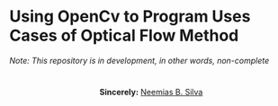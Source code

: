 # Using OpenCv to Program Uses Cases of Optical Flow Method

*Note: This repository is in development, in other words, non-complete*

#

<p align="center"><b>Sincerely:</b> <a href="https://github.com/neemiasbsilva">Neemias B. Silva</a></p>

#